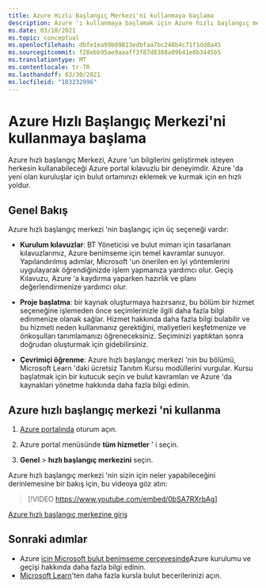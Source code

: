 ```yaml
---
title: Azure Hızlı Başlangıç Merkezi'ni kullanmaya başlama
description: Azure 'ı kullanmaya başlamak için Azure hızlı başlangıç merkezi Kılavuzlu deneyimini kullanın. Ayarlamayı, geçirmeyi ve yenilik yapın ayarlamayı öğrenin.
ms.date: 03/10/2021
ms.topic: conceptual
ms.openlocfilehash: dbfe1ea99b09813edbfaa7bc248b4c71f1dd8a45
ms.sourcegitcommit: f28ebb95ae9aaaff3f87d8388a09b41e0b3445b5
ms.translationtype: MT
ms.contentlocale: tr-TR
ms.lasthandoff: 03/30/2021
ms.locfileid: "103232996"
---
```

# <a name="get-started-with-the-azure-quickstart-center"></a>Azure Hızlı Başlangıç Merkezi'ni kullanmaya başlama

Azure hızlı başlangıç Merkezi, Azure 'un bilgilerini geliştirmek isteyen herkesin kullanabileceği Azure portal kılavuzlu bir deneyimdir. Azure 'da yeni olan kuruluşlar için bulut ortamınızı eklemek ve kurmak için en hızlı yoldur.

## <a name="overview"></a>Genel Bakış

Azure hızlı başlangıç merkezi 'nin başlangıç için üç seçeneği vardır:

* **Kurulum kılavuzlar**: BT Yöneticisi ve bulut mimarı için tasarlanan kılavuzlarımız, Azure benimseme için temel kavramlar sunuyor. Yapılandırılmış adımlar, Microsoft 'un önerilen en iyi yöntemlerini uygulayarak öğrendiğinizde işlem yapmanıza yardımcı olur. Geçiş Kılavuzu, Azure 'a kaydırma yaparken hazırlık ve planı değerlendirmenize yardımcı olur.

* **Proje başlatma**: bir kaynak oluşturmaya hazırsanız, bu bölüm bir hizmet seçeneğine işlemeden önce seçimlerinizle ilgili daha fazla bilgi edinmenize olanak sağlar. Hizmet hakkında daha fazla bilgi bulabilir ve bu hizmeti neden kullanmanız gerektiğini, maliyetleri keşfetmenize ve önkoşulları tanımlamanızı öğreneceksiniz. Seçiminizi yaptıktan sonra doğrudan oluşturmak için gidebilirsiniz.

* **Çevrimiçi öğrenme**: Azure hızlı başlangıç merkezi 'nin bu bölümü, Microsoft Learn 'daki ücretsiz Tanıtım Kursu modüllerini vurgular. Kursu başlatmak için bir kutucuk seçin ve bulut kavramları ve Azure 'da kaynakları yönetme hakkında daha fazla bilgi edinin.

## <a name="how-to-use-azure-quickstart-center"></a>Azure hızlı başlangıç merkezi 'ni kullanma

1. [Azure portalında](https://portal.azure.com) oturum açın.

1. Azure portal menüsünde **tüm hizmetler** ' i seçin.

1. **Genel**  >  **hızlı başlangıç merkezini** seçin.

Azure hızlı başlangıç merkezi 'nin sizin için neler yapabileceğini derinlemesine bir bakış için, bu videoya göz atın:
> [!VIDEO https://www.youtube.com/embed/0bSA7RXrbAg]

[Azure hızlı başlangıç merkezine giriş](https://www.youtube.com/watch?v=0bSA7RXrbAg)

## <a name="next-steps"></a>Sonraki adımlar

* Azure [için Microsoft bulut benimseme çerçevesinde](/azure/architecture/cloud-adoption/)Azure kurulumu ve geçişi hakkında daha fazla bilgi edinin.
* [Microsoft Learn](/learn/azure/)'ten daha fazla kursla bulut becerilerinizi açın.
